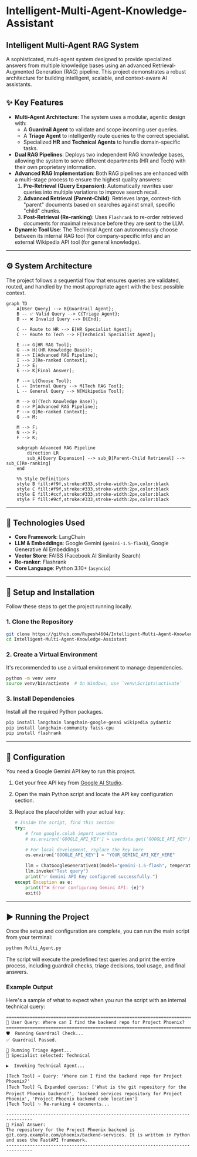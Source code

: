 # Intelligent-Multi-Agent-Knowledge-Assistant

## Intelligent Multi-Agent RAG System

A sophisticated, multi-agent system designed to provide specialized answers from multiple knowledge bases using an advanced Retrieval-Augmented Generation (RAG) pipeline. This project demonstrates a robust architecture for building intelligent, scalable, and context-aware AI assistants.

## ✨ Key Features

  * **Multi-Agent Architecture**: The system uses a modular, agentic design with:
      * A **Guardrail Agent** to validate and scope incoming user queries.
      * A **Triage Agent** to intelligently route queries to the correct specialist.
      * Specialized **HR** and **Technical Agents** to handle domain-specific tasks.
  * **Dual RAG Pipelines**: Deploys two independent RAG knowledge bases, allowing the system to serve different departments (HR and Tech) with their own proprietary information.
  * **Advanced RAG Implementation**: Both RAG pipelines are enhanced with a multi-stage process to ensure the highest quality answers:
    1.  **Pre-Retrieval (Query Expansion)**: Automatically rewrites user queries into multiple variations to improve search recall.
    2.  **Advanced Retrieval (Parent-Child)**: Retrieves large, context-rich "parent" documents based on searches against small, specific "child" chunks.
    3.  **Post-Retrieval (Re-ranking)**: Uses `Flashrank` to re-order retrieved documents for maximal relevance before they are sent to the LLM.
  * **Dynamic Tool Use**: The Technical Agent can autonomously choose between its internal RAG tool (for company-specific info) and an external Wikipedia API tool (for general knowledge).

-----

## ⚙️ System Architecture

The project follows a sequential flow that ensures queries are validated, routed, and handled by the most appropriate agent with the best possible context.

```mermaid
graph TD
    A[User Query] --> B{Guardrail Agent};
    B -- ✅ Valid Query --> C{Triage Agent};
    B -- ❌ Invalid Query --> D[End];

    C -- Route to HR --> E[HR Specialist Agent];
    C -- Route to Tech --> F[Technical Specialist Agent];

    E --> G[HR RAG Tool];
    G --> H((HR Knowledge Base));
    H --> I[Advanced RAG Pipeline];
    I --> J[Re-ranked Context];
    J --> E;
    E --> K[Final Answer];

    F --> L{Choose Tool};
    L -- Internal Query --> M[Tech RAG Tool];
    L -- General Query --> N[Wikipedia Tool];

    M --> O((Tech Knowledge Base));
    O --> P[Advanced RAG Pipeline];
    P --> Q[Re-ranked Context];
    Q --> M;

    M --> F;
    N --> F;
    F --> K;

    subgraph Advanced RAG Pipeline
        direction LR
        sub_A[Query Expansion] --> sub_B[Parent-Child Retrieval] --> sub_C[Re-ranking]
    end

    %% Style Definitions
    style B fill:#f9f,stroke:#333,stroke-width:2px,color:black
    style C fill:#f9f,stroke:#333,stroke-width:2px,color:black
    style E fill:#ccf,stroke:#333,stroke-width:2px,color:black
    style F fill:#9cf,stroke:#333,stroke-width:2px,color:black
```

-----

## 🔧 Technologies Used

  * **Core Framework**: LangChain
  * **LLM & Embeddings**: Google Gemini (`gemini-1.5-flash`), Google Generative AI Embeddings
  * **Vector Store**: FAISS (Facebook AI Similarity Search)
  * **Re-ranker**: Flashrank
  * **Core Language**: Python 3.10+ (`asyncio`)

-----

## 🚀 Setup and Installation

Follow these steps to get the project running locally.

### 1\. Clone the Repository

```bash
git clone https://github.com/Rupesh4604/Intelligent-Multi-Agent-Knowledge-Assistant.git
cd Intelligent-Multi-Agent-Knowledge-Assistant
```

### 2\. Create a Virtual Environment

It's recommended to use a virtual environment to manage dependencies.

```bash
python -m venv venv
source venv/bin/activate  # On Windows, use `venv\Scripts\activate`
```

### 3\. Install Dependencies

Install all the required Python packages.

```bash
pip install langchain langchain-google-genai wikipedia pydantic
pip install langchain-community faiss-cpu
pip install flashrank
```

-----

## 🔑 Configuration

You need a Google Gemini API key to run this project.

1.  Get your free API key from [Google AI Studio](https://aistudio.google.com/).

2.  Open the main Python script and locate the API key configuration section.

3.  Replace the placeholder with your actual key:

    ```python
    # Inside the script, find this section
    try:
        # from google.colab import userdata
        # os.environ['GOOGLE_API_KEY'] = userdata.get('GOOGLE_API_KEY')

        # For local development, replace the key here
        os.environ['GOOGLE_API_KEY'] = "YOUR_GEMINI_API_KEY_HERE"

        llm = ChatGoogleGenerativeAI(model="gemini-1.5-flash", temperature=0)
        llm.invoke("Test query")
        print("✅ Gemini API Key configured successfully.")
    except Exception as e:
        print(f"❌ Error configuring Gemini API: {e}")
        exit()
    ```

-----

## ▶️ Running the Project

Once the setup and configuration are complete, you can run the main script from your terminal:

```bash
python Multi_Agent.py
```

The script will execute the predefined test queries and print the entire process, including guardrail checks, triage decisions, tool usage, and final answers.

### Example Output

Here's a sample of what to expect when you run the script with an internal technical query:

```
================================================================================
👤 User Query: Where can I find the backend repo for Project Phoenix?
================================================================================
🛡️  Running Guardrail Check...
✅ Guardrail Passed.

🚦 Running Triage Agent...
🎯 Specialist selected: Technical

▶️  Invoking Technical Agent...

[Tech Tool] ➡️ Query: 'Where can I find the backend repo for Project Phoenix?'
[Tech Tool] 🔍 Expanded queries: ['What is the git repository for the Project Phoenix backend?', 'backend services repository for Project Phoenix', 'Project Phoenix backend code location']
[Tech Tool] ✨ Re-ranking 4 documents...

--------------------------------------------------------------------------------
🤖 Final Answer:
The repository for the Project Phoenix backend is git.corp.example.com/phoenix/backend-services. It is written in Python and uses the FastAPI framework.
--------------------------------------------------------------------------------
```
